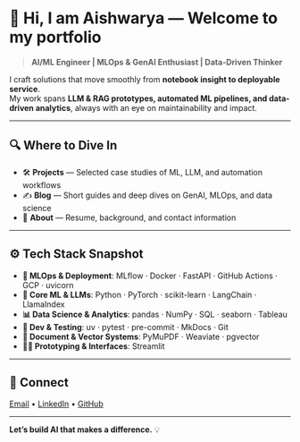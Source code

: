 # 👋 Hi, I am Aishwarya — Welcome to my portfolio

> **AI/ML Engineer | MLOps & GenAI Enthusiast | Data-Driven Thinker**

I craft solutions that move smoothly from **notebook insight to deployable service**.  
My work spans **LLM & RAG prototypes, automated ML pipelines, and data-driven analytics**, always with an eye on maintainability and impact.

---

## 🔍 Where to Dive In

- 🛠 **Projects** — Selected case studies of ML, LLM, and automation workflows  
- ✍️ **Blog** — Short guides and deep dives on GenAI, MLOps, and data science  
- 📄 **About** — Resume, background, and contact information  

---

## ⚙️ Tech Stack Snapshot

- **🚀 MLOps & Deployment**: MLflow · Docker · FastAPI · GitHub Actions · GCP · uvicorn  
- **🤖 Core ML & LLMs**: Python · PyTorch · scikit-learn · LangChain · LlamaIndex   
- **📊 Data Science & Analytics**: pandas · NumPy · SQL · seaborn · Tableau  
- **🧪 Dev & Testing**: uv · pytest · pre-commit · MkDocs · Git  
- **📂 Document & Vector Systems**: PyMuPDF · Weaviate · pgvector   
- **🧑‍💻 Prototyping & Interfaces**: Streamlit


---

## 🤝 Connect

[Email](mailto:aishwarya.jauhari@icloud.com) • [LinkedIn](https://www.linkedin.com/in/aishwarya-jauhari/) • [GitHub](https://github.com/aishwaryaj7)

---

**Let’s build AI that makes a difference.** 💡

